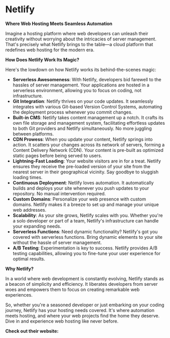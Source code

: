 

# Netlify

**Where Web Hosting Meets Seamless Automation**

Imagine a hosting platform where web developers can unleash their creativity without worrying about the intricacies of server management. That's precisely what Netlify brings to the table—a cloud platform that redefines web hosting for the modern era.

**How Does Netlify Work Its Magic?**

Here's the lowdown on how Netlify works its behind-the-scenes magic:

* **Serverless Awesomeness**: With Netlify, developers bid farewell to the hassles of server management. Your applications are hosted in a serverless environment, allowing you to focus on coding, not infrastructure.
* **Git Integration**: Netlify thrives on your code updates. It seamlessly integrates with various Git-based Version Control Systems, automating the deployment process whenever you commit changes.
* **Built-in CMS**: Netlify takes content management up a notch. It crafts its own file storage and management system, facilitating effortless updates to both Git providers and Netlify simultaneously. No more juggling between platforms.
* **CDN Prowess**: When you update your content, Netlify springs into action. It scatters your changes across its network of servers, forming a Content Delivery Network (CDN). Your content is pre-built as optimized static pages before being served to users.
* **Lightning-Fast Loading**: Your website visitors are in for a treat. Netlify ensures they receive the pre-loaded version of your site from the nearest server in their geographical vicinity. Say goodbye to sluggish loading times.
* **Continuous Deployment**: Netlify loves automation. It automatically builds and deploys your site whenever you push updates to your repository. No manual intervention required.
* **Custom Domains**: Personalize your web presence with custom domains. Netlify makes it a breeze to set up and manage your unique web addresses.
* **Scalability**: As your site grows, Netlify scales with you. Whether you're a solo developer or part of a team, Netlify's infrastructure can handle your expanding needs.
* **Serverless Functions**: Need dynamic functionality? Netlify's got you covered with serverless functions. Bring dynamic elements to your site without the hassle of server management.
* **A/B Testing**: Experimentation is key to success. Netlify provides A/B testing capabilities, allowing you to fine-tune your user experience for optimal results.

**Why Netlify?**

In a world where web development is constantly evolving, Netlify stands as a beacon of simplicity and efficiency. It liberates developers from server woes and empowers them to focus on creating remarkable web experiences.

So, whether you're a seasoned developer or just embarking on your coding journey, Netlify has your hosting needs covered. It's where automation meets hosting, and where your web projects find the home they deserve. Dive in and experience web hosting like never before.


**Check out their website:**

